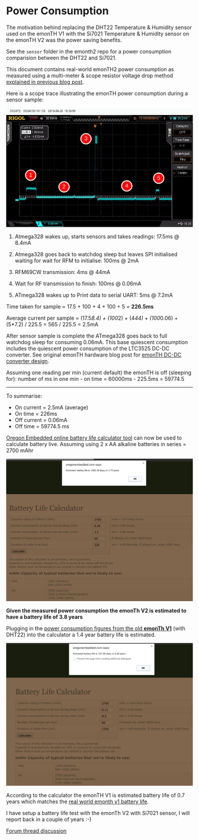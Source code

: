 # Power Consumption

The motivation behind replacing the DHT22 Temperature & Humidity sensor used on the emonTH V1 with the Si7021 Temperature & Humidity sensor on the emonTH V2 was the power saving benefits.

See the `sensor` folder in the emonth2 repo for a power consumption comparision between the DHT22 and Si7021.

This document contains real-world emonTH2 power consumption as measured using a multi-meter & scope resistor voltage drop method [explained in previous blog post](http://blog.openenergymonitor.org/2013/07/new-oscilloscope/).

Here is a scope trace illustrating the emonTH power consumption during a sensor sample:

![emonth2 power consumption](emonth2_power.png)

1. Atmega328 wakes up, starts sensors and takes readings: 17.5ms @ 8.4mA

2. Atmega328 goes back to watchdog sleep but leaves SPI initialised waiting for wait for RFM to initialise: 100ms @ 2mA

3. RFM69CW transmission: 4ms @ 44mA

4. Wait for RF transmission to finish: 100ms @ 0.06mA

5. ATmega328 wakes up to Print data to serial UART: 5ms @ 7.2mA

Time taken for sample = 17.5 + 100 + 4 + 100 + 5 = **226.5ms**

Average current per sample = (17.5*8.4) + (100*2) + (4*44) + (100*0.06) + (5*7.2) / 225.5 =  565 / 225.5 = 2.5mA

After sensor sample is complete the ATmega328 goes back to full watchdog sleep for consuming 0.06mA. This base quiescent consumption includes the quiescent power consumption of the LTC3525 DC-DC converter. See original emonTH hardware blog post for [emonTH DC-DC converter design](https://blog.openenergymonitor.org/2013/10/emonth-update-hardware/).

Assuming one reading per min (current default) the emonTH is off (sleeping for): number of ms in one min - on time = 60000ms - 225.5ms = 59774.5

***

To summarise:

- On current  = 2.5mA (average)
- On time     = 226ms
- Off current = 0.06mA
- Off time    = 59774.5 ms

[Oregon Embedded online battery life calculator tool](http://oregonembedded.com/batterycalc.htm) can now be used to calculate battery live. Assuming using 2 x AA alkaline batteries in series = 2700 mAhr

![emonth V2 estimated battery life](emonth2_batterylife_estimate.png)

**Given the measured power consumption the emonTh V2 is estimated to have a battery life of 3.8 years**

Plugging in the [power consumption figures from the old **emonTh V1**](http://blog.openenergymonitor.org/2013/10/emonth-update-software-power/) (with DHT22) into the calculator a 1.4 year battery life is estimated.

![emonth V1 estimated battery life](emonth_V1_estimated_batterylife.png)

According to the calculator the emonTH V1 is estimated battery life of 0.7 years which matches the [real world emonth v1 battery life](http://blog.openenergymonitor.org/2015/02/real-world-emonth-battery-life).


I have setup a battery life test with the emonTh V2 with Si7021 sensor, I will report back in a couple of years :-)

[Forum thread discussion](https://community.openenergymonitor.org/t/emonth-v2/1696/2)